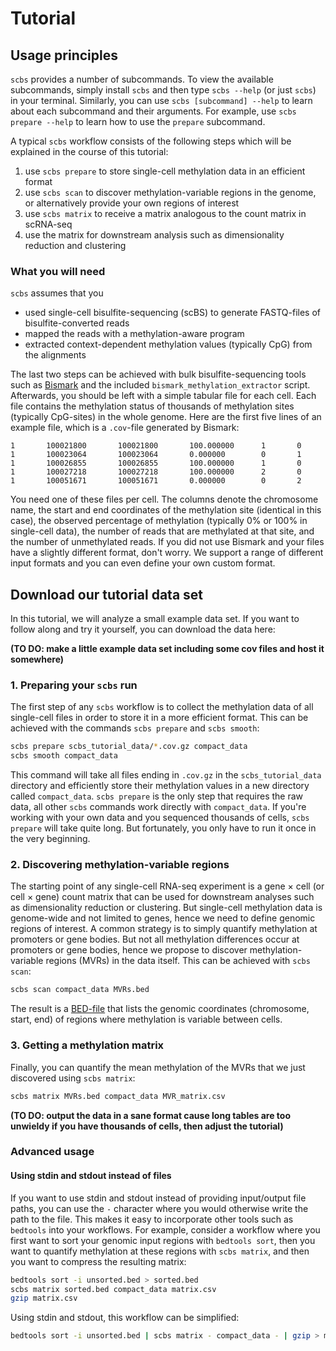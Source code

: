 # Tutorial

## Usage principles

`scbs` provides a number of subcommands.
To view the available subcommands, simply install `scbs` and then type `scbs --help` (or just `scbs`) in your terminal.
Similarly, you can use `scbs [subcommand] --help` to learn about each subcommand and their arguments.
For example, use `scbs prepare --help` to learn how to use the `prepare` subcommand.

A typical `scbs` workflow consists of the following steps which will be explained in the course of this tutorial:
1. use `scbs prepare` to store single-cell methylation data in an efficient format
2. use `scbs scan` to discover methylation-variable regions in the genome, or alternatively provide your own regions of interest
3. use `scbs matrix` to receive a matrix analogous to the count matrix in scRNA-seq
4. use the matrix for downstream analysis such as dimensionality reduction and clustering


### What you will need

`scbs` assumes that you
- used single-cell bisulfite-sequencing (scBS) to generate FASTQ-files of bisulfite-converted reads
- mapped the reads with a methylation-aware program
- extracted context-dependent methylation values (typically CpG) from the alignments

The last two steps can be achieved with bulk bisulfite-sequencing tools such as [Bismark](https://www.bioinformatics.babraham.ac.uk/projects/bismark/) and the included `bismark_methylation_extractor` script.
Afterwards, you should be left with a simple tabular file for each cell.
Each file contains the methylation status of thousands of methylation sites (typically CpG-sites) in the whole genome.
Here are the first five lines of an example file, which is a `.cov`-file generated by Bismark:

```
1       100021800       100021800       100.000000      1       0
1       100023064       100023064       0.000000        0       1
1       100026855       100026855       100.000000      1       0
1       100027218       100027218       100.000000      2       0
1       100051671       100051671       0.000000        0       2
```

You need one of these files per cell.
The columns denote the chromosome name, the start and end coordinates of the methylation site (identical in this case), the observed percentage of methylation (typically 0% or 100% in single-cell data), the number of reads that are methylated at that site, and the number of unmethylated reads.
If you did not use Bismark and your files have a slightly different format, don't worry.
We support a range of different input formats and you can even define your own custom format.


## Download our tutorial data set

In this tutorial, we will analyze a small example data set. If you want to follow along and try it yourself, you can download the data here:

**(TO DO: make a little example data set including some cov files and host it somewhere)**


### 1. Preparing your `scbs` run

The first step of any `scbs` workflow is to collect the methylation data of all single-cell files in order to store it in a more efficient format.
This can be achieved with the commands `scbs prepare` and `scbs smooth`:

```bash
scbs prepare scbs_tutorial_data/*.cov.gz compact_data
scbs smooth compact_data
```

This command will take all files ending in `.cov.gz` in the `scbs_tutorial_data` directory and efficiently store their methylation values in a new directory called `compact_data`.
`scbs prepare` is the only step that requires the raw data, all other `scbs` commands work directly with `compact_data`.
If you're working with your own data and you sequenced thousands of cells, `scbs prepare` will take quite long. But fortunately, you only have to run it once in the very beginning.


### 2. Discovering methylation-variable regions

The starting point of any single-cell RNA-seq experiment is a gene × cell (or cell × gene) count matrix that can be used for downstream analyses such as dimensionality reduction or clustering.
But single-cell methylation data is genome-wide and not limited to genes, hence we need to define genomic regions of interest.
A common strategy is to simply quantify methylation at promoters or gene bodies.
But not all methylation differences occur at promoters or gene bodies, hence we propose to discover methylation-variable regions (MVRs) in the data itself.
This can be achieved with `scbs scan`:

```bash
scbs scan compact_data MVRs.bed
```

The result is a [BED-file](https://en.wikipedia.org/wiki/BED_(file_format)) that lists the genomic coordinates (chromosome, start, end) of regions where methylation is variable between cells.



### 3. Getting a methylation matrix

Finally, you can quantify the mean methylation of the MVRs that we just discovered using `scbs matrix`:
```bash
scbs matrix MVRs.bed compact_data MVR_matrix.csv
```
**(TO DO: output the data in a sane format cause long tables are too unwieldy if you have thousands of cells, then adjust the tutorial)**





### Advanced usage

#### Using stdin and stdout instead of files
If you want to use stdin and stdout instead of providing input/output file paths, you can use the `-` character where you would otherwise write the path to the file.
This makes it easy to incorporate other tools such as `bedtools` into your workflows.
For example, consider a workflow where you first want to sort your genomic input regions with `bedtools sort`, then you want to quantify methylation at these regions with `scbs matrix`, and then you want to compress the resulting matrix:
```bash
bedtools sort -i unsorted.bed > sorted.bed
scbs matrix sorted.bed compact_data matrix.csv
gzip matrix.csv
```
Using stdin and stdout, this workflow can be simplified:
```bash
bedtools sort -i unsorted.bed | scbs matrix - compact_data - | gzip > matrix.csv.gz
```
